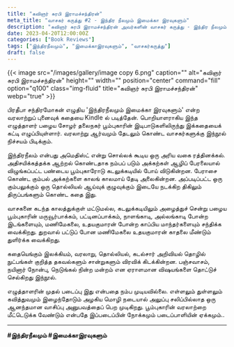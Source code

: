```yaml
---
title: "கவிஞர் சுரபி இராமச்சந்திரன்"
meta_title: "வாசகர் கருத்து #2 - இந்திர நீலமும் இமைக்கா இரவுகளும்"
description: "கவிஞர் சுரபி இராமச்சந்திரன் அவர்களின் வாசகர் கருத்து - இந்திர நீலமும் இமைக்கா இரவுகளும்"
date: 2023-04-20T12:00:00Z
categories: ["Book Reviews"]
tags: ["இந்திரநீலமும்", "இமைக்காஇரவுகளும்", "வாசகர்கருத்து"]
draft: false
---
```


{{< image src="/images/gallery/image copy 6.png" caption="" alt="கவிஞர் சுரபி இராமச்சந்திரன்" height="" width="" position="center" command="fill" option="q100" class="img-fluid" title="கவிஞர் சுரபி இராமச்சந்திரன்"  webp="true"  >}}


பிரதீபா சந்திரமோகன் எழுதிய 'இந்திரநீலமும் இமைக்கா இரவுகளும்' என்ற வரலாற்றுப் புனைவுக் கதையை Kindle ல் படித்தேன். பொறியாளராகிய இந்த எழுத்தாளர் பழைய சோழர் தலைநகர் பூம்புகாரின் இடிபாடுகளிலிருந்து இக்கதையைக் கட்டி எழுப்பியுள்ளார். வரலாற்று ஆர்வமும் தேடலும் கொண்ட வாசகர்களுக்கு இந்நூல் நிச்சயம் பிடிக்கும். 

இந்திரநீலம் என்பது அமெதிஸ்ட் என்று சொல்லக் கூடிய ஒரு அரிய வகை ரத்தினக்கல். அதிசயிக்கத்தக்க ஆற்றல் கொண்டதாக நம்பப் படும் அக்கற்கள் ஆழிப் பேரலையால் விழுங்கப்பட்ட பண்டைய பூம்புகாரோடு கடலுக்கடியில் போய் விடுகின்றன. பேராசை கொண்ட கும்பல் அக்கற்களை காலங் காலமாய் தேடி அலைகின்றன. அப்படிப்பட்ட ஒரு கும்பலுக்கும் ஒரு தொல்லியல் ஆய்வுக் குழுவுக்கும் இடையே நடக்கிற திகிலும் திருப்பங்களும் கொண்ட கதை இது. 

வாசகனை கடந்த காலத்துக்குள் மட்டுமல்ல, கடலுக்கடியிலும் அழைத்துச் சென்று பழைய பூம்புகாரின் மருவூர்பாக்கம், பட்டினப்பாக்கம், நாளங்காடி, அல்லங்காடி போன்ற இடங்களையும், மணிமேகலை, உதயகுமாரன் போன்ற காப்பிய மாந்தர்களையும் சந்திக்க வைக்கிறது. துறவால் பட்டுப் போன மணிமேகலை உதயகுமாரன் காதலை மீண்டும் துளிர்க்க வைக்கிறது. 

கதையெங்கும் இலக்கியம், வரலாறு, தொல்லியல், கடல்சார் அறிவியல் தொழில் நுட்பங்கள் குறித்த தகவல்களும் சான்றுகளும் விரவிக் கிடக்கின்றன. பஞ்சவாசம், நயினார் நோன்பு, நெடுங்கல் நின்ற மன்றம் என ஏராளமான விஷயங்களை தொட்டுச் செல்கிறது இந்நூல். 

எழுத்தாளரின் முதல் படைப்பு இது என்பதை நம்ப முடியவில்லை. எள்ளலும் துள்ளலும் கவித்துவமும் இழைந்தோடும் அழகிய மொழி நடையால் அலுப்பு சலிப்பில்லாத ஒரு ஆனந்தமான வாசிப்பு அனுபவத்தைப் பெற முடிகிறது. பூம்புகாரின் வரலாற்றை மீட்டெடுக்க வேண்டும் என்பதே இப்படைப்பின் நோக்கமும் படைப்பாளியின் ஏக்கமும்..

---

**#இந்திரநீலமும் #இமைக்காஇரவுகளும்**
